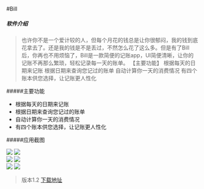 #Bill

##### 软件介绍
>  也许你不是一个爱计较的人，但每个月花的钱总是让你很郁闷，我的钱到底花拿去了。还是我的钱是不是丢过，不然怎么花了这么多。但是有了Bill后，你再也不用烦恼了，Bill是一款简便的记账app，UI简便清晰，让你的记账不再那么繁琐，轻松记录每一天的账单。 【主要功能】 根据每天的日期来记账 根据日期来查询您记过的账单 自动计算你一天的消费情况 有四个账本供您选择，让记账更人性化

#####主要功能
- 根据每天的日期来记账 
- 根据日期来查询您记过的账单 
- 自动计算你一天的消费情况
-  有四个账本供您选择，让记账更人性化

#####应用截图

![](https://raw.githubusercontent.com/ZengTianShengZ/Bill/master/img/S60803-134619.jpg) ![](https://raw.githubusercontent.com/ZengTianShengZ/Bill/master/img/S60803-134644.jpg)  
![](https://raw.githubusercontent.com/ZengTianShengZ/Bill/master/img/S60803-144748.jpg)   ![](https://raw.githubusercontent.com/ZengTianShengZ/Bill/master/img/S60803-144756.jpg)  
![](https://raw.githubusercontent.com/ZengTianShengZ/Bill/master/img/S60803-144800.jpg)  ![](https://raw.githubusercontent.com/ZengTianShengZ/Bill/master/img/S60803-144813.jpg)  


> 版本1.2
[下载地址](http://fir.im/Billapk)
